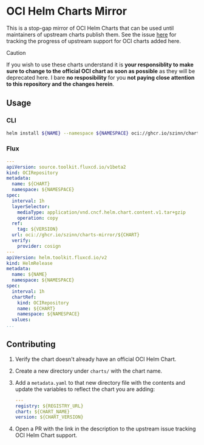 # OCI Helm Charts Mirror

This is a stop-gap mirror of OCI Helm Charts that can be used until maintainers of upstream charts publish them. See the issue [here](https://github.com/szinn/charts-mirror/issues/6) for tracking the progress of upstream support for OCI charts added here.

> [!CAUTION]
> If you wish to use these charts understand it is **your responsiblity to make sure to change to the official OCI chart as soon as possible** as they will be deprecated here. I bare **no resposibility** for you **not paying close attention to this repository and the changes herein**.

## Usage

### CLI

```sh
helm install ${NAME} --namespace ${NAMESPACE} oci://ghcr.io/szinn/charts-mirror/${CHART} --version ${VERSION}
```

### Flux

```yaml
---
apiVersion: source.toolkit.fluxcd.io/v1beta2
kind: OCIRepository
metadata:
  name: ${CHART}
  namespace: ${NAMESPACE}
spec:
  interval: 1h
  layerSelector:
    mediaType: application/vnd.cncf.helm.chart.content.v1.tar+gzip
    operation: copy
  ref:
    tag: ${VERSION}
  url: oci://ghcr.io/szinn/charts-mirror/${CHART}
  verify:
    provider: cosign
---
apiVersion: helm.toolkit.fluxcd.io/v2
kind: HelmRelease
metadata:
  name: ${NAME}
  namespace: ${NAMESPACE}
spec:
  interval: 1h
  chartRef:
    kind: OCIRepository
    name: ${CHART}
    namespace: ${NAMESPACE}
  values:
...
```

## Contributing

1. Verify the chart doesn't already have an official OCI Helm Chart.
2. Create a new directory under `charts/` with the chart name.
3. Add a `metadata.yaml` to that new directory file with the contents and update the variables to reflect the chart you are adding:

    ```yaml
    ---
    registry: ${REGISTRY_URL}
    chart: ${CHART_NAME}
    version: ${CHART_VERSION}
    ```

4. Open a PR with the link in the description to the upstream issue tracking OCI Helm Chart support.
